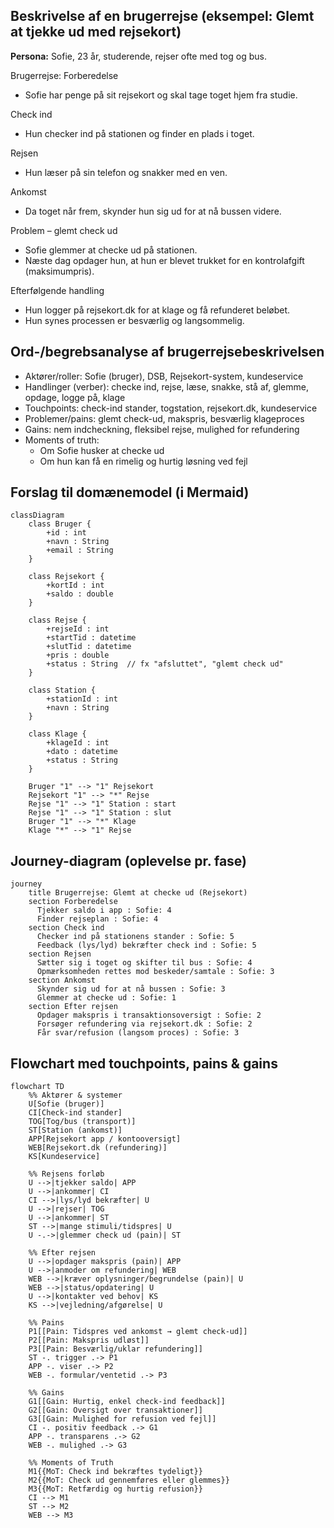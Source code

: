 ## Beskrivelse af en brugerrejse (eksempel: Glemt at tjekke ud med rejsekort)  

**Persona:** Sofie, 23 år, studerende, rejser ofte med tog og bus.

Brugerrejse:
Forberedelse
- Sofie har penge på sit rejsekort og skal tage toget hjem fra studie.

Check ind
- Hun checker ind på stationen og finder en plads i toget.

Rejsen
- Hun læser på sin telefon og snakker med en ven.

Ankomst
- Da toget når frem, skynder hun sig ud for at nå bussen videre.

Problem – glemt check ud
- Sofie glemmer at checke ud på stationen.
- Næste dag opdager hun, at hun er blevet trukket for en kontrolafgift (maksimumpris).

Efterfølgende handling
- Hun logger på rejsekort.dk for at klage og få refunderet beløbet.
- Hun synes processen er besværlig og langsommelig.

## Ord-/begrebsanalyse af brugerrejsebeskrivelsen

- Aktører/roller: Sofie (bruger), DSB, Rejsekort-system, kundeservice
- Handlinger (verber): checke ind, rejse, læse, snakke, stå af, glemme, opdage, logge på, klage
- Touchpoints: check-ind stander, togstation, rejsekort.dk, kundeservice
- Problemer/pains: glemt check-ud, makspris, besværlig klageproces
- Gains: nem indcheckning, fleksibel rejse, mulighed for refundering
- Moments of truth:  
  - Om Sofie husker at checke ud
  - Om hun kan få en rimelig og hurtig løsning ved fejl

## Forslag til domænemodel (i Mermaid)  
```mermaid
classDiagram
    class Bruger {
        +id : int
        +navn : String
        +email : String
    }

    class Rejsekort {
        +kortId : int
        +saldo : double
    }

    class Rejse {
        +rejseId : int
        +startTid : datetime
        +slutTid : datetime
        +pris : double
        +status : String  // fx "afsluttet", "glemt check ud"
    }

    class Station {
        +stationId : int
        +navn : String
    }

    class Klage {
        +klageId : int
        +dato : datetime
        +status : String
    }

    Bruger "1" --> "1" Rejsekort
    Rejsekort "1" --> "*" Rejse
    Rejse "1" --> "1" Station : start
    Rejse "1" --> "1" Station : slut
    Bruger "1" --> "*" Klage
    Klage "*" --> "1" Rejse
```
## Journey-diagram (oplevelse pr. fase)
```mermaid
journey
    title Brugerrejse: Glemt at checke ud (Rejsekort)
    section Forberedelse
      Tjekker saldo i app : Sofie: 4
      Finder rejseplan : Sofie: 4
    section Check ind
      Checker ind på stationens stander : Sofie: 5
      Feedback (lys/lyd) bekræfter check ind : Sofie: 5
    section Rejsen
      Sætter sig i toget og skifter til bus : Sofie: 4
      Opmærksomheden rettes mod beskeder/samtale : Sofie: 3
    section Ankomst
      Skynder sig ud for at nå bussen : Sofie: 3
      Glemmer at checke ud : Sofie: 1
    section Efter rejsen
      Opdager makspris i transaktionsoversigt : Sofie: 2
      Forsøger refundering via rejsekort.dk : Sofie: 2
      Får svar/refusion (langsom proces) : Sofie: 3
```
## Flowchart med touchpoints, pains & gains
```mermaid
flowchart TD
    %% Aktører & systemer
    U[Sofie (bruger)]
    CI[Check-ind stander]
    TOG[Tog/bus (transport)]
    ST[Station (ankomst)]
    APP[Rejsekort app / kontooversigt]
    WEB[Rejsekort.dk (refundering)]
    KS[Kundeservice]

    %% Rejsens forløb
    U -->|tjekker saldo| APP
    U -->|ankommer| CI
    CI -->|lys/lyd bekræfter| U
    U -->|rejser| TOG
    U -->|ankommer| ST
    ST -->|mange stimuli/tidspres| U
    U -.->|glemmer check ud (pain)| ST

    %% Efter rejsen
    U -->|opdager makspris (pain)| APP
    U -->|anmoder om refundering| WEB
    WEB -->|kræver oplysninger/begrundelse (pain)| U
    WEB -->|status/opdatering| U
    U -->|kontakter ved behov| KS
    KS -->|vejledning/afgørelse| U

    %% Pains
    P1[[Pain: Tidspres ved ankomst → glemt check-ud]]
    P2[[Pain: Makspris udløst]]
    P3[[Pain: Besværlig/uklar refundering]]
    ST -. trigger .-> P1
    APP -. viser .-> P2
    WEB -. formular/ventetid .-> P3

    %% Gains
    G1[[Gain: Hurtig, enkel check-ind feedback]]
    G2[[Gain: Oversigt over transaktioner]]
    G3[[Gain: Mulighed for refusion ved fejl]]
    CI -. positiv feedback .-> G1
    APP -. transparens .-> G2
    WEB -. mulighed .-> G3

    %% Moments of Truth
    M1{{MoT: Check ind bekræftes tydeligt}}
    M2{{MoT: Check ud gennemføres eller glemmes}}
    M3{{MoT: Retfærdig og hurtig refusion}}
    CI --> M1
    ST --> M2
    WEB --> M3
```


